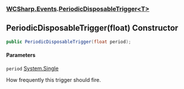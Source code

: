 ### [WCSharp.Events](WCSharp.Events.md 'WCSharp.Events').[PeriodicDisposableTrigger&lt;T&gt;](WCSharp.Events.PeriodicDisposableTrigger_T_.md 'WCSharp.Events.PeriodicDisposableTrigger<T>')

## PeriodicDisposableTrigger(float) Constructor

```csharp
public PeriodicDisposableTrigger(float period);
```
#### Parameters

<a name='WCSharp.Events.PeriodicDisposableTrigger_T_.PeriodicDisposableTrigger(float).period'></a>

`period` [System.Single](https://docs.microsoft.com/en-us/dotnet/api/System.Single 'System.Single')

How frequently this trigger should fire.